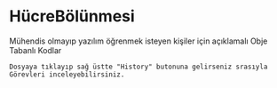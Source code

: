 
# HücreBölünmesi

Mühendis olmayıp yazılım öğrenmek isteyen kişiler için açıklamalı Obje Tabanlı Kodlar

    Dosyaya tıklayıp sağ üstte "History" butonuna gelirseniz srasıyla Görevleri inceleyebilirsiniz. 
